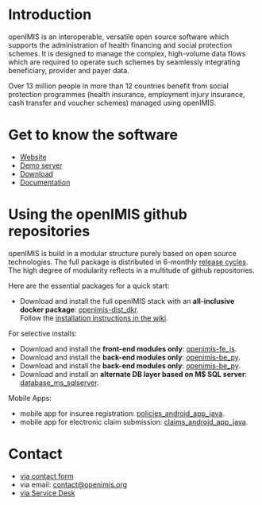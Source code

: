 <!-- Note to editors

The page is only intended to guide people to the official platforms of the openIMIS initiative. Please keep the content lean and crisp. If you need to explain things in more detail, please link out to the official platforms and add your content there:

- public presentation of openIMIS: https://openIMIS.org
- public doumentation of openIMIS: https://wiki.openIMIS.org

Documentation in github should be strictly limited to code-related documentation only. Installation instructions, architecture, user manual et cetera belongs into the wiki.

Kindly only correct obvious errors on this page. For structural changes please reach out to the co-ordination desk first.

-->

# Introduction
<!-- Note to editors: only paste the official standard description: https://openimis.atlassian.net/wiki/spaces/OP/pages/3475505153/openIMIS+Standard+Descriptions
-->  

openIMIS is an interoperable, versatile open source software which supports the administration of health financing and social protection schemes. It is designed to manage the complex, high-volume data flows which are required to operate such schemes by seamlessly integrating beneficiary, provider and payer data.

Over 13 million people in more than 12 countries benefit from social protection programmes (health insurance, employment injury insurance, cash transfer and voucher schemes) managed using openIMIS.

# Get to know the software

- [Website](https://openIMIS.org/)
- [Demo server](https://openimis.atlassian.net/wiki/spaces/OP/pages/40665111)
- [Download](https://openimis.atlassian.net/wiki/spaces/OP/pages/368508929)
- [Documentation](https://openimis.atlassian.net/wiki/spaces/OP/pages/147390465)

# Using the openIMIS github repositories

openIMIS is build in a modular structure purely based on open source technologies. The full package is distributed in 6-monthly [release cycles](https://openimis.atlassian.net/wiki/spaces/OP/pages/1322221610/Releases). The high degree of modularity reflects in a multitude of github repositories.  

Here are the essential packages for a quick start:

- Download and install the full openIMIS stack with an **all-inclusive docker package**: [openimis-dist_dkr](https://github.com/openimis/openimis-dist_dkr). <br>
  Follow the [installation instructions in the wiki](https://openimis.atlassian.net/wiki/spaces/OP/pages/963182705/MO1.1+Install+the+modular+openIMIS+using+Docker).

For selective installs:
- Download and install the **front-end modules only**: [openimis-fe_js](https://github.com/openimis/openimis-fe_js).
- Download and install the **back-end modules only**: [openimis-be_py](https://github.com/openimis/openimis-be_py).
- Download and install the **back-end modules only**: [openimis-be_py](https://github.com/openimis/openimis-be_py).
- Download and install an **alternate DB layer based on M$ SQL server**: [database_ms_sqlserver](https://github.com/openimis/database_ms_sqlserver).

Mobile Apps:
- mobile app for insuree registration: [policies_android_app_java](https://github.com/openimis/policies_android_app_java).
- mobile app for electronic claim submission: [claims_android_app_java](https://github.com/openimis/claims_android_app_java). 

# Contact

- [via contact form](https://openimis.org/contact-us)
- via email: contact@openimis.org 
- [via Service Desk](https://openimis.atlassian.net/wiki/spaces/OP/pages/828833823)
